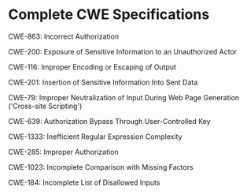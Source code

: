 

# Complete CWE Specifications

CWE-863: Incorrect Authorization

CWE-200: Exposure of Sensitive Information to an Unauthorized Actor

CWE-116: Improper Encoding or Escaping of Output

CWE-201: Insertion of Sensitive Information Into Sent Data

CWE-79: Improper Neutralization of Input During Web Page Generation ('Cross-site Scripting')

CWE-639: Authorization Bypass Through User-Controlled Key

CWE-1333: Inefficient Regular Expression Complexity

CWE-285: Improper Authorization

CWE-1023: Incomplete Comparison with Missing Factors

CWE-184: Incomplete List of Disallowed Inputs
